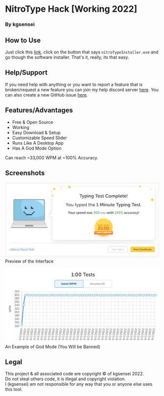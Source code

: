 # NitroType Hack \[Working 2022\]

### By kgsensei

## How to Use

Just click this [link](https://github.com/kgsensei/NitroTypeHack2/releases), click on the button that says `nitroTypeInstaller.exe` and go though the software installer. That's it, really, its that easy.

## Help/Support

If you need help with anything or you want to report a feature that is broken/request a new feature you can join my help discord server [here](https://discord.gg/U5A3QWXZKZ). You can also create a new GitHub issue [here](https://github.com/kgsensei/NitroTypeHack2/issues).

## Features/Advantages

- Free & Open Source
- Working
- Easy Download & Setup
- Customizable Speed Slider
- Runs Like A Desktop App
- Has A God Mode Option

Can reach ~33,000 WPM at ~100% Accuracy.

## Screenshots

![Interface Preview](/screenshots/1.png)
Preview of the Interface


![God Mode Preview](/screenshots/2.png)
An Example of God Mode (You Will be Banned)

## Legal

This project & all associated code are copyright &copy; of kgsensei 2022.  
Do not steal others code, it is illegal and copyright violation.  
I (kgsensei) am not responsible for any way that you or anyone else uses this tool.
